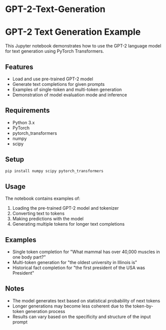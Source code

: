 # GPT-2-Text-Generation

# GPT-2 Text Generation Example

This Jupyter notebook demonstrates how to use the GPT-2 language model for text generation using PyTorch Transformers.

## Features
- Load and use pre-trained GPT-2 model
- Generate text completions for given prompts
- Examples of single-token and multi-token generation
- Demonstration of model evaluation mode and inference

## Requirements
- Python 3.x
- PyTorch
- pytorch_transformers
- numpy
- scipy

## Setup
```bash
pip install numpy scipy pytorch_transformers
```

## Usage
The notebook contains examples of:
1. Loading the pre-trained GPT-2 model and tokenizer
2. Converting text to tokens
3. Making predictions with the model
4. Generating multiple tokens for longer text completions

## Examples
- Single token completion for "What mammal has over 40,000 muscles in one body part?"
- Multi-token generation for "the oldest university in Illinois is"
- Historical fact completion for "the first president of the USA was President"

## Notes
- The model generates text based on statistical probability of next tokens
- Longer generations may become less coherent due to the token-by-token generation process
- Results can vary based on the specificity and structure of the input prompt
